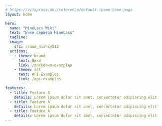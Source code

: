 ```yaml
---
# https://vitepress.dev/reference/default-theme-home-page
layout: home

hero:
  name: "MineLacs Wiki" 
  text: "Вики Сервера MineLacs"
  tagline:
  image:
    src: /sawa_nishiy512
  actions:
    - theme: brand
      text: Вики
      link: /markdown-examples
    - theme: alt
      text: API Examples
      link: /api-examples

features:
  - title: Feature A
    details: Lorem ipsum dolor sit amet, consectetur adipiscing elit
  - title: Feature A
    details: Lorem ipsum dolor sit amet, consectetur adipiscing elit
  - title: Feature A
    details: Lorem ipsum dolor sit amet, consectetur adipiscing elit
---
```


